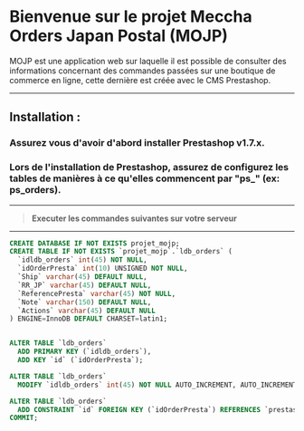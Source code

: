 # Bienvenue sur le projet Meccha Orders Japan Postal (MOJP)

MOJP est une application web sur laquelle il est possible de consulter des informations concernant 
des commandes passées sur une boutique de commerce en ligne, cette dernière est créée avec le CMS Prestashop.

---

## Installation : 

### **Assurez vous d'avoir d'abord installer Prestashop v1.7.x.**
### **Lors de l'installation de Prestashop, assurez de configurez les tables de manières à ce qu'elles commencent par "ps_" (ex: ps_orders).**

---

> **Executer les commandes suivantes sur votre serveur**

---

```sql 
CREATE DATABASE IF NOT EXISTS projet_mojp;
CREATE TABLE IF NOT EXISTS `projet_mojp`.`ldb_orders` (
  `idldb_orders` int(45) NOT NULL,
  `idOrderPresta` int(10) UNSIGNED NOT NULL,
  `Ship` varchar(45) DEFAULT NULL,
  `RR_JP` varchar(45) DEFAULT NULL,
  `ReferencePresta` varchar(45) NOT NULL,
  `Note` varchar(150) DEFAULT NULL,
  `Actions` varchar(45) DEFAULT NULL
) ENGINE=InnoDB DEFAULT CHARSET=latin1;


ALTER TABLE `ldb_orders`
  ADD PRIMARY KEY (`idldb_orders`),
  ADD KEY `id` (`idOrderPresta`);

ALTER TABLE `ldb_orders`
  MODIFY `idldb_orders` int(45) NOT NULL AUTO_INCREMENT, AUTO_INCREMENT=52;

ALTER TABLE `ldb_orders`
  ADD CONSTRAINT `id` FOREIGN KEY (`idOrderPresta`) REFERENCES `prestashop`.`ps_orders` (`id_order`);
COMMIT;
```